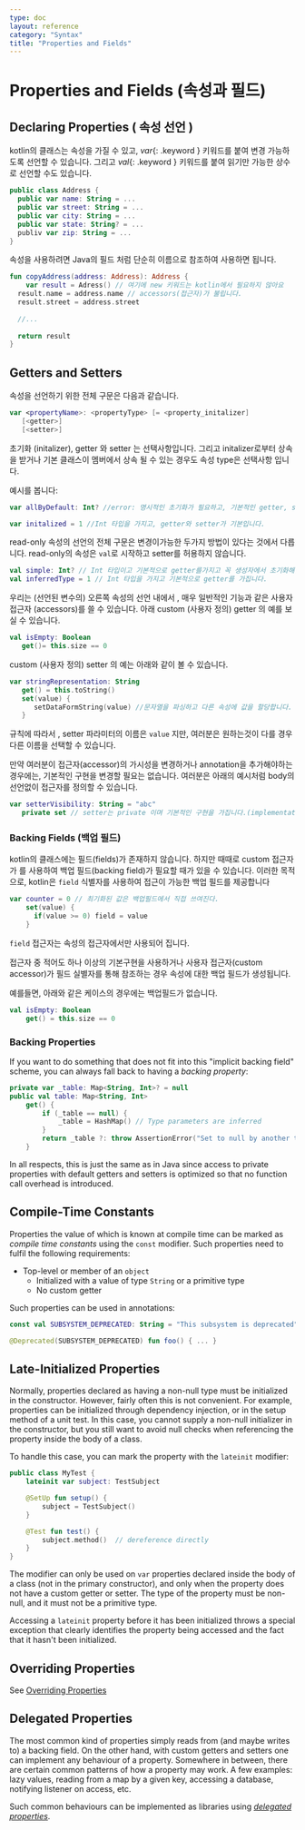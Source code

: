 ```yaml
---
type: doc
layout: reference
category: "Syntax"
title: "Properties and Fields"
---
```


# Properties and Fields (속성과 필드)

## Declaring Properties ( 속성 선언 )

kotlin의 클래스는 속성을 가질 수 있고,  *var*{: .keyword } 키워드를 붙여 변경 가능하도록 선언할 수 있습니다. 그리고 *val*{: .keyword } 키워드를 붙여 읽기만 가능한 상수로 선언할 수도 있습니다.

``` kotlin
public class Address { 
  public var name: String = ...
  public var street: String = ...
  public var city: String = ...
  public var state: String? = ...
  publiv var zip: String = ...
}
```

속성을 사용하려면 Java의 필드 처럼 단순히 이름으로 참조하여 사용하면 됩니다.

``` kotlin
fun copyAddress(address: Address): Address {
    var result = Adress() // 여기에 new 키워드는 kotlin에서 필요하지 않아요
  result.name = address.name // accessors(접근자)가 불립니다.
  result.street = address.street
  
  //...
  
  return result
}
```



## Getters and Setters 

속성을 선언하기 위한 전체 구문은 다음과 같습니다.

``` kotlin
var <propertyName>: <propertyType> [= <property_initalizer]
   [<getter>]
   [<setter>]
```

초기화 (initalizer), getter 와 setter 는 선택사항입니다. 그리고 initalizer로부터 상속을 받거나 기본 클래스이 멤버에서 상속 될 수 있는 경우도 속성 type은 선택사항 입니다.

예시를 봅니다:

``` kotlin
var allByDefault: Int? //error: 명시적인 초기화가 필요하고, 기본적인 getter, setter 암시적 입니다(?).

var initalized = 1 //Int 타입을 가지고, getter와 setter가 기본입니다.
```



read-only 속성의 선언의 전체 구문은 변경이가능한 두가지 방법이 있다는 것에서 다릅니다. read-only의 속성은 `val`로 시작하고 setter를 허용하지 않습니다.

``` kotlin
val simple: Int? // Int 타입이고 기본적으로 getter를가지고 꼭 생성자에서 초기화해야합니다.
val inferredType = 1 // Int 타입을 가지고 기본적으로 getter를 가집니다.
```



우리는 (선언된 변수의) 오른쪽 속성의 선언 내에서 , 매우 일반적인 기능과 같은 사용자 접근자 (accessors)를 쓸 수 있습니다. 아래 custom (사용자 정의) getter 의 예를 보실 수 있습니다.

``` kotlin
val isEmpty: Boolean 
   get()= this.size == 0
```

custom (사용자 정의) setter 의 예는 아래와 같이 볼 수 있습니다.

``` kotlin
var stringRepresentation: String 
   get() = this.toString()
   set(value) {
      setDataFormString(value) //문자열을 파싱하고 다른 속성에 값을 할당합니다.
   }
```

규칙에 따라서 , setter 파라미터의 이름은 `value` 지만, 여러분은 원하는것이 다를 경우 다른 이름을 선택할 수 있습니다.

만약 여러분이 접근자(accessor)의 가시성을 변경하거나 annotation을 추가해야하는 경우에는, 기본적인 구현을 변경할 필요는 없습니다. 여러분은 아래의 예시처럼 body의 선언없이 접근자를 정의할 수 있습니다.

``` kotlin
var setterVisibility: String = "abc"
   private set // setter는 private 이며 기본적인 구현을 가집니다.(implementation)
```

### Backing Fields (백업 필드)

kotlin의 클래스에는 필드(fields)가 존재하지 않습니다. 하지만 때때로 custom 접근자가 를 사용하여 백업 필드(backing field)가 필요할 때가 있을 수 있습니다. 이러한 목적으로, kotlin은 `field` 식별자를 사용하여 접근이 가능한 백업 필드를 제공합니다

``` kotlin
var counter = 0 // 최기화된 값은 백업필드에서 직접 쓰여진다.
    set(value) {
      if(value >= 0) field = value
    }
```

`field` 접근자는 속성의 접근자에서만 사용되어 집니다.

접근자 중 적어도 하나 이상의 기본구현을 사용하거나  사용자 접근자(custom accessor)가 필드 실별자를 통해 참조하는 경우 속성에 대한 백업 필드가 생성됩니다.

예를들면, 아래와 같은 케이스의 경우에는 백업필드가 없습니다.

``` kotlin
val isEmpty: Boolean
    get() = this.size == 0
```

### Backing Properties

If you want to do something that does not fit into this "implicit backing field" scheme, you can always fall back to having a *backing property*:

``` kotlin
private var _table: Map<String, Int>? = null
public val table: Map<String, Int>
    get() {
        if (_table == null) {
            _table = HashMap() // Type parameters are inferred
        }
        return _table ?: throw AssertionError("Set to null by another thread")
    }
```

In all respects, this is just the same as in Java since access to private properties with default getters and setters is optimized so that no function call overhead is introduced.


## Compile-Time Constants

Properties the value of which is known at compile time can be marked as _compile time constants_ using the `const` modifier.
Such properties need to fulfil the following requirements:

* Top-level or member of an `object`
  * Initialized with a value of type `String` or a primitive type
  * No custom getter

Such properties can be used in annotations:

``` kotlin
const val SUBSYSTEM_DEPRECATED: String = "This subsystem is deprecated"

@Deprecated(SUBSYSTEM_DEPRECATED) fun foo() { ... }
```


## Late-Initialized Properties

Normally, properties declared as having a non-null type must be initialized in the constructor.
However, fairly often this is not convenient. For example, properties can be initialized through dependency injection,
or in the setup method of a unit test. In this case, you cannot supply a non-null initializer in the constructor,
but you still want to avoid null checks when referencing the property inside the body of a class.

To handle this case, you can mark the property with the `lateinit` modifier:

``` kotlin
public class MyTest {
    lateinit var subject: TestSubject

    @SetUp fun setup() {
        subject = TestSubject()
    }

    @Test fun test() {
        subject.method()  // dereference directly
    }
}
```

The modifier can only be used on `var` properties declared inside the body of a class (not in the primary constructor), and only
when the property does not have a custom getter or setter. The type of the property must be non-null, and it must not be
a primitive type.

Accessing a `lateinit` property before it has been initialized throws a special exception that clearly identifies the property
being accessed and the fact that it hasn't been initialized.

## Overriding Properties

See [Overriding Properties](classes.html#overriding-properties)

## Delegated Properties

The most common kind of properties simply reads from (and maybe writes to) a backing field. 
On the other hand, with custom getters and setters one can implement any behaviour of a property.
Somewhere in between, there are certain common patterns of how a property may work. A few examples: lazy values,
reading from a map by a given key, accessing a database, notifying listener on access, etc.

Such common behaviours can be implemented as libraries using [_delegated properties_](delegated-properties.html).